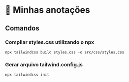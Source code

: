 # 📑 Minhas anotações

## Comandos

### Compilar styles.css utilizando o npx

`npx tailwindcss build styles.css -o src/css/styles.css`

### Gerar arquivo tailwind.config.js

`npx tailwindcss init`
